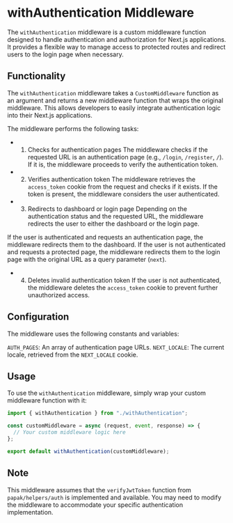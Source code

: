 # **withAuthentication Middleware**

The `withAuthentication` middleware is a custom middleware function designed to handle authentication and authorization for Next.js applications. It provides a flexible way to manage access to protected routes and redirect users to the login page when necessary.

## **Functionality**

The `withAuthentication` middleware takes a `CustomMiddleware` function as an argument and returns a new middleware function that wraps the original middleware. This allows developers to easily integrate authentication logic into their Next.js applications.

The middleware performs the following tasks:

- 1. Checks for authentication pages
     The middleware checks if the requested URL is an authentication page (e.g., `/login`, `/register`, `/`). If it is, the middleware proceeds to verify the authentication token.

- 2. Verifies authentication token
     The middleware retrieves the `access_token` cookie from the request and checks if it exists. If the token is present, the middleware considers the user authenticated.

- 3. Redirects to dashboard or login page
     Depending on the authentication status and the requested URL, the middleware redirects the user to either the dashboard or the login page.

If the user is authenticated and requests an authentication page, the middleware redirects them to the dashboard.
If the user is not authenticated and requests a protected page, the middleware redirects them to the login page with the original URL as a query parameter (`next`).

- 4. Deletes invalid authentication token
     If the user is not authenticated, the middleware deletes the `access_token` cookie to prevent further unauthorized access.

## **Configuration**

The middleware uses the following constants and variables:

`AUTH_PAGES`: An array of authentication page URLs.
`NEXT_LOCALE`: The current locale, retrieved from the `NEXT_LOCALE` cookie.

## **Usage**

To use the `withAuthentication` middleware, simply wrap your custom middleware function with it:

```javascript
import { withAuthentication } from "./withAuthentication";

const customMiddleware = async (request, event, response) => {
  // Your custom middleware logic here
};

export default withAuthentication(customMiddleware);
```

## **Note**

This middleware assumes that the `verifyJwtToken` function from `papak/helpers/auth` is implemented and available. You may need to modify the middleware to accommodate your specific authentication implementation.

